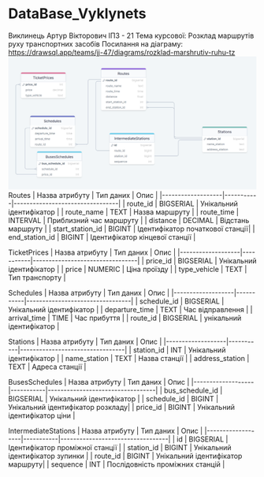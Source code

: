 # DataBase_Vyklynets
Виклинець Артур Вікторович
ІПЗ - 21
Тема курсової: Розклад маршрутів руху транспортних засобів
Посилання на діаграму: <br> https://drawsql.app/teams/jj-47/diagrams/rozklad-marshrutiv-ruhu-tz
<br> ![](ER-VyklynetsUpdated.png)
Routes
|   Назва атрибуту  | Тип даних |               Опис              |
|-------------------|-----------|---------------------------------|
| route_id          | BIGSERIAL | Унікальний ідентифікатор        |
| route_name        | TEXT      | Назва маршруту                  |
| route_time        | INTERVAL  | Приблизний час маршруту         |
| distance          | DECIMAL   | Відстань маршруту               |
| start_station_id  | BIGINT    | Ідентифікатор початкової cтанції|
| end_station_id    | BIGINT    | Ідентифікатор кінцевої станції  |       

TicketPrices
|   Назва атрибуту  | Тип даних |               Опис              |
|-------------------|-----------|---------------------------------|
| price_id          | BIGSERIAL | Унікальний ідентифікатор        |
| price             | NUMERIC   | Ціна проїзду                    |
| type_vehicle      | TEXT      | Тип транспорту                  |

Schedules
|   Назва атрибуту  | Тип даних |               Опис              |
|-------------------|-----------|---------------------------------|
| schedule_id       | BIGSERIAL | Унікальний ідентифікатор        |
| departure_time    | TEXT      | Час відправлення                |
| arrival_time      | TIME      | Час прибуття                    |
| route_id          | BIGSERIAL | унікальний ідентифікатор        |

Stations
|   Назва атрибуту  | Тип даних |               Опис              |
|-------------------|-----------|---------------------------------|
| station_id        | INT       | Унікальний ідентифікатор        |
| name_station      | TEXT      | Назва станції                   |
| address_station   | TEXT      | Адреса станції                  |

BusesSchedules
|   Назва атрибуту  | Тип даних |               Опис               |
|-------------------|-----------|----------------------------------|
| bus_schedule_id   | BIGSERIAL | Унікальний ідентифікатор         |
| schedule_id       | BIGINT    | Унікальний ідентифікатор розкладу|
| price_id          | BIGINT    | Унікальний ідентифікатор ціни    |

IntermediateStations
|   Назва атрибуту  | Тип даних |               Опис               |
|-------------------|-----------|----------------------------------|
| id                | BIGSERIAL | Ідентифікатор проміжної станції  |
| station_id        | BIGINT    | Унікальний ідентифікатор зупинки |
| route_id          | BIGINT    | Унікальний ідентифікатор маршруту|
| sequence          | INT       | Послідовність проміжних станцій  |
